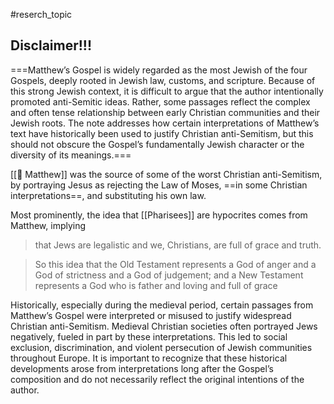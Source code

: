 #reserch_topic 

## Disclaimer!!! 
===Matthew’s Gospel is widely regarded as the most Jewish of the four Gospels, deeply rooted in Jewish law, customs, and scripture. Because of this strong Jewish context, it is difficult to argue that the author intentionally promoted anti-Semitic ideas. Rather, some passages reflect the complex and often tense relationship between early Christian communities and their Jewish roots. The note addresses how certain interpretations of Matthew’s text have historically been used to justify Christian anti-Semitism, but this should not obscure the Gospel’s fundamentally Jewish character or the diversity of its meanings.===


[[📜 Matthew]] was the source of some of the worst Christian anti-Semitism, by portraying Jesus as rejecting the Law of Moses, ==in some Christian interpretations==, and substituting his own law.

Most prominently, the idea that [[Pharisees]] are hypocrites comes from Matthew, implying

> that Jews are legalistic and we, Christians, are full of grace and truth.

> So this idea that the Old Testament represents a God of anger and a God of strictness and a God of judgement; and a New Testament  represents a God who is father and loving and full of grace

Historically, especially during the medieval period, certain passages from Matthew’s Gospel were interpreted or misused to justify widespread Christian anti-Semitism. Medieval Christian societies often portrayed Jews negatively, fueled in part by these interpretations. This led to social exclusion, discrimination, and violent persecution of Jewish communities throughout Europe. It is important to recognize that these historical developments arose from interpretations long after the Gospel’s composition and do not necessarily reflect the original intentions of the author.